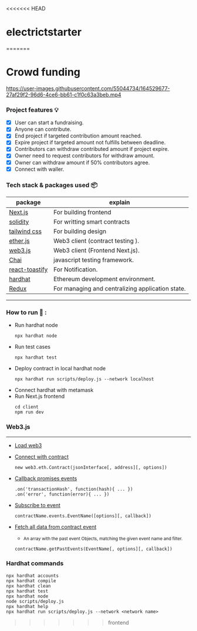 <<<<<<< HEAD
# electrictstarter
=======
# Crowd funding

https://user-images.githubusercontent.com/55044734/164529677-27af29f2-96d6-4ce6-bb61-c1f0c63a3beb.mp4

### Project features :bulb:

- [x] User can start a fundraising.
- [x] Anyone can contribute.
- [x] End project if targeted contribution amount reached.
- [x] Expire project if targeted amount not fulfills between deadline.
- [x] Contributors can withdraw contributed amount if project expire.
- [x] Owner need to request contributors for withdraw amount.
- [x] Owner can withdraw amount if 50% contributors agree.
- [x] Connect with waller.

### Tech stack & packages used 📦

| package                                                        | explain                                          |
| -------------------------------------------------------------- | ------------------------------------------------ |
| [Next.js](https://nextjs.org/docs/getting-started)             | For building frontend                            |
| [solidity](https://docs.soliditylang.org/en/v0.8.13/)          | For writting smart contracts                     |
| [tailwind css](https://tailwindcss.com/docs/installation)      | For building design                              |
| [ether.js](https://docs.ethers.io/v5/)                         | Web3 client (contract testing ).                 |
| [web3.js](https://www.npmjs.com/package/web3)                  | Web3 client (Frontend Next.js).                  |
| [Chai](https://www.npmjs.com/package/chai)                     | javascript testing framework.                    |
| [react-toastify](https://www.npmjs.com/package/react-toastify) | For Notification.                                |
| [hardhat](https://www.npmjs.com/package/hardhat)               | Ethereum development environment.                |
| [Redux](https://www.npmjs.com/package/hardhat)                 | For managing and centralizing application state. |

---

### How to run :runner: :

- Run hardhat node
  ```
  npx hardhat node
  ```
- Run test cases
  ```
  npx hardhat test
  ```
- Deploy contract in local hardhat node
  ```
  npx hardhat run scripts/deploy.js --network localhost
  ```
- Connect hardhat with metamask
- Run Next.js frontend
  ```
  cd client
  npm run dev
  ```

### Web3.js

---

- [Load web3](https://web3js.readthedocs.io/en/v1.2.11/web3-eth.html#web3-eth)
- [Connect with contract](https://web3js.readthedocs.io/en/v1.2.11/web3-eth-contract.html#web3-eth-contract)
  ```
  new web3.eth.Contract(jsonInterface[, address][, options])
  ```
- [Callback promises events](https://web3js.readthedocs.io/en/v1.2.11/callbacks-promises-events.html#callbacks-promises-events)
  ```
  .on('transactionHash', function(hash){ ... })
  .on('error', function(error){ ... })
  ```
- [Subscribe to event](https://web3js.readthedocs.io/en/v1.2.11/web3-eth-contract.html#contract-events)
  ```
  contractName.events.EventName([options][, callback])
  ```
- [Fetch all data from contract event](https://web3js.readthedocs.io/en/v1.2.11/web3-eth-contract.html#getpastevents)

  - <small> An array with the past event Objects, matching the given event name and filter.</small>

  ```
  contractName.getPastEvents(EventName[, options][, callback])
  ```

### Hardhat commands

```shell
npx hardhat accounts
npx hardhat compile
npx hardhat clean
npx hardhat test
npx hardhat node
node scripts/deploy.js
npx hardhat help
npx hardhat run scripts/deploy.js --network <network name>
```
>>>>>>> frontend
